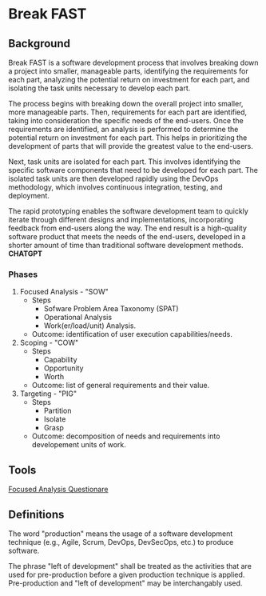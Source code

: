 Break FAST
==========

Background
----------
Break FAST is a software development process that involves breaking down a project into smaller, manageable parts, identifying the requirements for each part, analyzing the potential return on investment for each part, and isolating the task units necessary to develop each part.

The process begins with breaking down the overall project into smaller, more manageable parts. Then, requirements for each part are identified, taking into consideration the specific needs of the end-users. Once the requirements are identified, an analysis is performed to determine the potential return on investment for each part. This helps in prioritizing the development of parts that will provide the greatest value to the end-users.

Next, task units are isolated for each part. This involves identifying the specific software components that need to be developed for each part. The isolated task units are then developed rapidly using the DevOps methodology, which involves continuous integration, testing, and deployment.

The rapid prototyping enables the software development team to quickly iterate through different designs and implementations, incorporating feedback from end-users along the way. The end result is a high-quality software product that meets the needs of the end-users, developed in a shorter amount of time than traditional software development methods.
**CHATGPT**

### Phases
1. Focused Analysis - "SOW"
   - Steps
     - Sofware Problem Area Taxonomy (SPAT)
     - Operational Analysis
     - Work(er/load/unit) Analysis.
   - Outcome: identification of user execution capabilities/needs.
2. Scoping - "COW"
   - Steps
     - Capability
     - Opportunity
     - Worth
   - Outcome: list of general requirements and their value.
3. Targeting - "PIG"
   - Steps
     - Partition
     - Isolate
     - Grasp
   - Outcome: decomposition of needs and requirements into developement units of work.

Tools
-----
[Focused Analysis Questionare](./Tools/Questionares/SOW/)

Definitions
-----------
The word "production" means the usage of a software development technique (e.g., Agile, Scrum, DevOps, DevSecOps, etc.) to produce software.

The phrase "left of development" shall be treated as the activities that are used for pre-production before a given production technique is applied.
Pre-production and "left of development" may be interchangably used.
